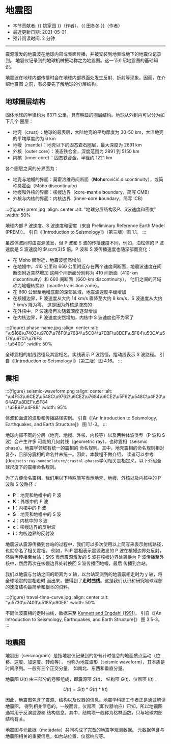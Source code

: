 # 地震图

- 本节贡献者: {{ 姚家园 }}（作者）、{{ 田冬冬 }}（作者）
- 最近更新日期: 2021-05-31
- 预计阅读时间: 2 分钟

---

震源激发的地震波在地球内部或表面传播，并被安装到地表或地下的地震仪记录到。
地震仪记录到的地球机械振动称之为地震图。这一节介绍地震图的基础知识。

地震波在地球内部传播时会在地球内部界面处发生反射、折射等现象。因而，在介绍地震图
之前，有必要先了解地球的分层结构。

## 地球圈层结构

固体地球的半径约为 6371 公里，具有明显的圈层结构。地球从外到内可以分为如下几个
圈层：

- 地壳（crust）：地球的最表层，大陆地壳的平均厚度为 30-50 km，大洋地壳的平均厚度约为 6 km
- 地幔（mantle）：地壳以下的固态岩石圈层，最大深度为 2891 km
- 外核（outer core）：液态铁合金，深度范围为 2891 到 5150 km
- 内核（inner core）：固态铁合金，半径约 1221 km

各个圈层之间的分界面为：

- 地壳与地幔的界面：莫霍洛维奇间断面（**Moho**rovičić discontinuity），或简称莫霍面（Moho discontinuity）
- 地幔和外核的界面：核幔边界（**c**ore-**m**antle **b**oundary，简写 CMB）
- 外核与内核的界面：内核边界（**i**nner-**c**ore **b**oundary，简写 ICB）

:::{figure} prem.jpg
:align: center
:alt: "地球分层结构及P、S波速度和密度"
:width: 50%

地球内部 P 波速度、S 波速度和密度（来自 Preliminary Reference Earth Model (PREM)）。
引自《[Introduction to Seismology]》（第三版）图 1.1。
:::

虽然体波同时由震源激发，但 P 波和 S 波的传播速度不同，例如，泊松体的 P 波速度是 S 波速度的
$\sqrt{3}$ 倍。P 波和 S 波传播速度也随深部而变化：

- 在 Moho 面附近，地震波猛然增加
- 在地幔中，410 公里和 660 公里附近存在两个速度间断面，地震波速度在间断面附近突然增加
  这两个间断面分别称为 410 间断面（410-km discontinuity）和 660 间断面（660-km discontinuity），
  他们之间的区域称为地幔转换带（mantle transition zone）。
- 在 660 公里至地幔底部的深部区域，地震波速度平缓增加
- 在核幔边界，P 波速度从大约 14 km/s 骤降至大约 8 km/s，S 波速度从大约 7 km/s 降为零，
  这是因为外核是液态的
- 在外核中，P 波速度再次随着深度逐渐增加
- 在内核边界，P 波速度突然增加，内核中 S 波速度也不为零了

:::{figure} phase-name.jpg
:align: center
:alt: "\u5168\u7403\u9707\u76F8\u7684\u5C04\u7EBF\u8DEF\u5F84\u53CA\u5176\u9707\u76F8\
:  \u540D"
:width: 50%

全球震相的射线路径及其震相名。实线表示 P 波路径，摆动线表示 S 波路径。
引自《[Introduction to Seismology]》（第三版）图 4.16。
:::

## 震相


:::{figure} seismic-waveform.png
:align: center
:alt: "\u4F53\u6CE2\u548C\u9762\u6CE2\u7684\u6CE2\u5F62\u548C\u4F20\u64AD\u8DEF\u5F84\
:  \u5B9E\u4F8B"
:width: 95%

体波和面波的波形和传播路径实例。
引自《[An Introduction to Seismology, Earthquakes, and Earth Structure]》
图 1.1-3。
:::

地球内部不同的分层（地壳、地幔、外核、内核等）以及两种体波类型（P 波和 S 波）会产生许多
可能的几何射线（geometric ray），也称震相（seismic phase）。地震学领域有统一的震相的
命名规则。其中，地壳震相的命名规则相对复杂，且部分震相的命名并未统一。因此，本教程不做介绍，
读者可以参考{doc}`seis:ray-nomenclature/crustal-phases`学习相关震相定义。以下介绍全球尺度下的震相命名规则。

为了方便命名震相，我们用以下特殊简写表示地壳、地幔、外核以及内核中的 P 波和 S 波路径：

- **P**：地壳和地幔中的 P 波
- **K**：外核中的 P 波
- **I**：内核中的 P 波
- **S**：地壳和地幔中的 S 波
- **J**：内核中的 S 波
- **c**：核幔边界的反射波
- **i**：内核边界的反射波

地震波从震源传播到台站的过程中，我们可以多次使用以上简写来表示射线路径，也就命名了相关震相。
例如，PcP 震相表示震源激发的 P 波在核幔边界处反射，然后再传播至台站；SKS 表示震源激发的
S 波在核幔边界处转换为 P 波传播至外核中，然后再次在核幔边界处转换回 S 波传播回地幔，最后
传播到台站。

我们以地震与台站之间的距离为 x 轴，以台站观测到的地震震相走时为 y 轴，将全球地震的震相走时
画出来，便得到了**走时曲线**。这是我们认识和研究地球深部的速度结构最简单和根本的资料。

:::{figure} travel-time-curve.jpg
:align: center
:alt: "\u5730\u7403\u5185\u90E8"
:width: 50%

不同体波震相的走时曲线，数据来至 [Kennett and Engdahl (1991)](https://doi.org/10.1111/j.1365-246X.1991.tb06724.x)。
引自《[An Introduction to Seismology, Earthquakes, and Earth Structure]》
图 3.5-3。
:::

## 地震图

地震图（seismogram）是指地震仪记录到的带有计时信息的地面质点运动（位移、速度、加速度、转动等），
也称为地震波形（seismic waveform），其本质是时间序列。一般有三个正交分量，
如南北、东西和垂直分量。

地震图 $U(t)$ 由三部分的卷积组成，即震源项 $S(t)$、
结构项 $G(t)$、仪器项 $I(t)$：

$$
U(t) = S(t)*G(t)*I(t)
$$

因此，地震图包含了震源、结构以及仪器的信息。地震学科研工作者正是通过解读地震图，
得到相关信息的。一般而言，仪器项（即仪器响应）已知，所以地震图通常用于反演震源和
结构信息。其中，结构项一般称为格林函数，只与地球内部结构有关。

地震图与元数据（metadata）共同构成了完备的地震学观测数据。
元数据包含与地震图相关的重要信息，如台站位置、仪器响应等。
